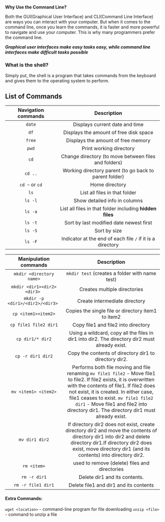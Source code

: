 **Why Use the Command Line?**

Both the GUI(Graphical User Interface) and CLI(Command Line Interface) are ways you can interact with your computer.
But when it comes to the command line, once you learn the commands, it is faster and more powerful to navigate and use your computer. This is why many programmers prefer the command line.

***Graphical user interfaces make easy tasks easy, while command line interfaces make difficult tasks possible***

### What is the shell?

Simply put, the shell is a program that takes commands from the keyboard and gives them to the operating system to perform.

## List of Commands

| Navigation commands |                         Description                          |
| :-----------------: | :----------------------------------------------------------: |
|       `date`        |                Displays current date and time                |
|        `df`         |            Displays the amount of free disk space            |
|       `free`        |              Displays the amount of free memory              |
|        `pwd`        |                   Print working directory                    |
|        `cd`         |     Change directory (to move between files and folders)     |
|       `cd ..`       |    Working directory parent (to go back to parent folder)    |
|   `cd ~` or `cd`    |                        Home directory                        |
|        `ls`         |                List all files in that folder                 |
|       `ls -l`       |                Show detailed info in columns                 |
|       `ls -a`       |   List all files in that folder including **hidden files**   |
|       `ls -t`       |           Sort by last modified date newest first            |
|       `ls -S`       |                         Sort by size                         |
|       `ls -F`       | Indicator at the end of each file ``/`` if it is a directory |

|      Manipulation commands       |                         Description                          |
| :------------------------------: | :----------------------------------------------------------: |
|     `mkdir <directory name>`     |        `mkdir test` (creates a folder with name test)        |
|   `mkdir <dir1><dir2><dir3> `    |                 Creates multiple directories                 |
| `mkdir -p <dir1>/<dir2>/<dir3> ` |                Create intermediate directory                 |
|       `cp <item1><item2>`        |      Copies the single file or directory item1 to item2      |
|      `cp file1 file2 dir1`       |             Copy file1 and file2 into directory              |
|         `cp dir1/* dir2`         | Using a wildcard, copy all the files in dir1 into dir2. The directory dir2 must already exist. |
|        `cp -r dir1 dir2`         |    Copy the contents of directory dir1 to directory dir2.    |
|       `mv <item1> <item2>`       | Performs both file moving and file renaming `mv file1 file2` - Move file1 to file2. If file2 exists, it is overwritten with the contents of file1. If file2 does not exist, it is created. In either case, file1 ceases to exist. `mv file1 file2 dir1` - Move file1 and file2 into directory dir1. The directory dir1 must already exist. |
|          `mv dir1 dir2`          | If directory dir2 does not exist, create directory dir2 and move the contents of directory dir1 into dir2 and delete directory dir1.If directory dir2 does exist, move directory dir1 (and its contents) into directory dir2. |
|           `rm <item>`            |        used to remove (delete) files and directories         |
|           `rm -r dir1`           |                Delete dir1 and its contents.                 |
|        `rm -r file1 dir1`        |            Delete file1 and dir1 and its contents            |

#### Extra Commands:

`wget <location>` - command-line program for file downloading
`unzip <file>` - command to unzip a file